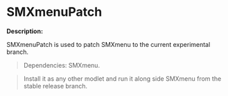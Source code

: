 # SMXmenuPatch

**Description:**

SMXmenuPatch is used to patch SMXmenu to the current experimental branch.

> Dependencies: SMXmenu.

> Install it as any other modlet and run it along side SMXmenu from the stable release branch.

